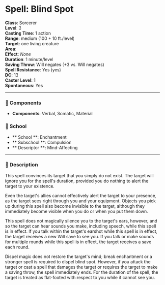 
# Spell: Blind Spot
**Class**: Sorcerer  
**Level**: 3  
**Casting Time**: 1 action  
**Range**: medium (100 + 10 ft./level)  
**Target**: one living creature  
**Area**:   
**Effect**: _None_  
**Duration**: 1 minute/level  
**Saving Throw**: Will negates (+3 vs. Will negates)  
**Spell Resistance**: Yes (yes)  
**DC**: 13  
**Caster Level**: 1  
**Spontaneous**: Yes

---

### 🔮 Components
- **Components**: Verbal, Somatic, Material

### 🏫 School
- ** School **: Enchantment
- ** Subschool **: Compulsion
- ** Descriptor **: Mind-Affecting
---

### 📜 Description
This spell convinces its target that you simply do not exist. The target will ignore you for the spell's duration, provided you do nothing to alert the target to your existence.

Even the target's allies cannot effectively alert the target to your presence, as the target sees right through you and your equipment. Objects you pick up during this spell also become invisible to the target, although they immediately become visible when you do or when you put them down.

This spell does not magically silence you to the target's ears, however, and so the target can hear sounds you make, including speech, while this spell is in effect. If you talk within the target's earshot while this spell is in effect, the target receives a new Will save to see you. If you talk or make sounds for multiple rounds while this spell is in effect, the target receives a save each round.

Dispel magic does not restore the target's mind; break enchantment or a stronger spell is required to dispel blind spot. However, if you attack the target or cast a spell that damages the target or requires the target to make a saving throw, the spell immediately ends.   For the duration of the spell, the target is treated as flat-footed with respect to you while it cannot see you.
